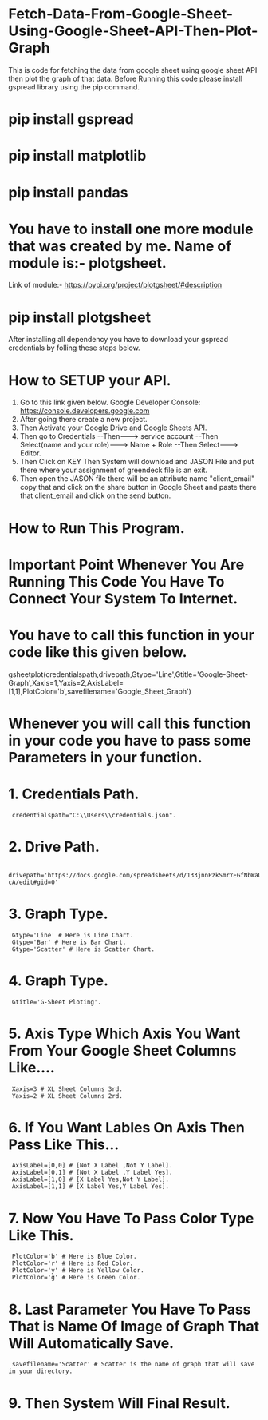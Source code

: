# Fetch-Data-From-Google-Sheet-Using-Google-Sheet-API-Then-Plot-Graph
This is code for fetching the data from google sheet using google sheet API then plot the graph of that data.
Before Running this code please install gspread library using the pip command.

# pip install gspread
# pip install matplotlib
# pip install pandas

# You have to install one more module that was created by me. Name of module is:- plotgsheet.
Link of module:- https://pypi.org/project/plotgsheet/#description

# pip install plotgsheet

After installing all dependency you have to download your gspread credentials by folling these steps below.

# How to SETUP your API.
1. Go to this link given below.
   Google Developer Console: https://console.developers.google.com
2. After going there create a new project.
3. Then Activate your Google Drive and Google Sheets API.
4. Then go to Credentials --Then---> service account --Then Select(name and your role)---> Name + Role --Then Select---> Editor.
4. Then Click on KEY Then System will download and JASON File and put there where your assignment of greendeck file is an exit.
5. Then open the JASON file there will be an attribute name "client_email" copy that and click on the share button in Google Sheet and paste there that client_email and click on the send button.

# How to Run This Program.

# Important Point Whenever You Are Running This Code You Have To Connect Your System To Internet.

# You have to call this function in your code like this given below.
 gsheetplot(credentialspath,drivepath,Gtype='Line',Gtitle='Google-Sheet-Graph',Xaxis=1,Yaxis=2,AxisLabel=[1,1],PlotColor='b',savefilename='Google_Sheet_Graph')

# Whenever you will call this function in your code you have to pass some Parameters in your function.

# 1. Credentials Path.
     credentialspath="C:\\Users\\credentials.json".

# 2. Drive Path.
     drivepath='https://docs.google.com/spreadsheets/d/133jnnPzkSmrYEGfNbWaUbzJIRLhUepzM4TlB08HR-cA/edit#gid=0'

# 3. Graph Type.
     Gtype='Line' # Here is Line Chart.
     Gtype='Bar' # Here is Bar Chart.
     Gtype='Scatter' # Here is Scatter Chart.

# 4. Graph Type.
     Gtitle='G-Sheet Ploting'.

# 5. Axis Type Which Axis You Want From Your Google Sheet Columns Like....
     Xaxis=3 # XL Sheet Columns 3rd.
     Yaxis=2 # XL Sheet Columns 2rd.
     
# 6. If You Want Lables On Axis Then Pass Like This...
     AxisLabel=[0,0] # [Not X Label ,Not Y Label].
     AxisLabel=[0,1] # [Not X Label ,Y Label Yes].
     AxisLabel=[1,0] # [X Label Yes,Not Y Label].
     AxisLabel=[1,1] # [X Label Yes,Y Label Yes].

# 7. Now You Have To Pass Color Type Like This.
     PlotColor='b' # Here is Blue Color.
     PlotColor='r' # Here is Red Color.
     PlotColor='y' # Here is Yellow Color.
     PlotColor='g' # Here is Green Color.

# 8. Last Parameter You Have To Pass That is Name Of Image of Graph That Will Automatically Save.
     savefilename='Scatter' # Scatter is the name of graph that will save in your directory. 

# 9. Then System Will Final Result.


